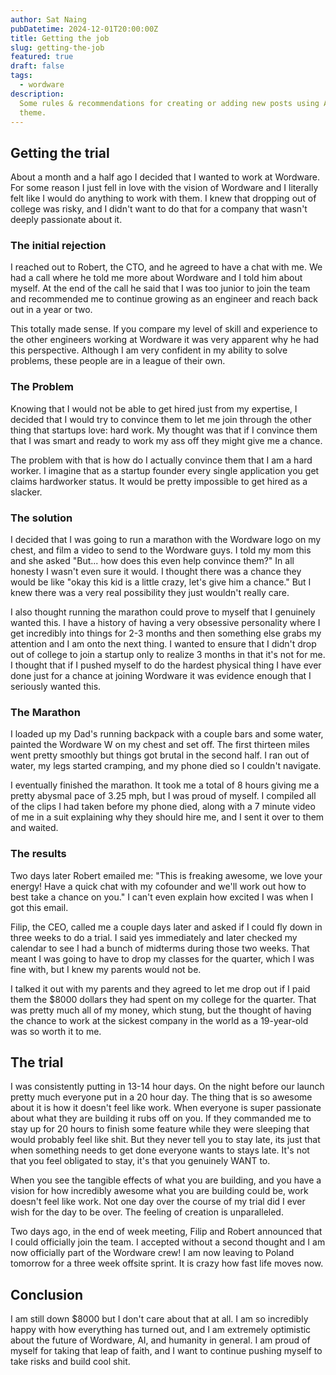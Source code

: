 ```yaml
---
author: Sat Naing
pubDatetime: 2024-12-01T20:00:00Z
title: Getting the job
slug: getting-the-job
featured: true
draft: false
tags:
  - wordware
description:
  Some rules & recommendations for creating or adding new posts using AstroPaper
  theme.
---
```


## Getting the trial

About a month and a half ago I decided that I wanted to work at Wordware. For some reason I just fell in love with the vision of Wordware and I literally felt like I would do anything to work with them. I knew that dropping out of college was risky, and I didn't want to do that for a company that wasn't deeply passionate about it.

### The initial rejection

I reached out to Robert, the CTO, and he agreed to have a chat with me. We had a call where he told me more about Wordware and I told him about myself. At the end of the call he said that I was too junior to join the team and recommended me to continue growing as an engineer and reach back out in a year or two.

This totally made sense. If you compare my level of skill and experience to the other engineers working at Wordware it was very apparent why he had this perspective. Although I am very confident in my ability to solve problems, these people are in a league of their own.

### The Problem

Knowing that I would not be able to get hired just from my expertise, I decided that I would try to convince them to let me join through the other thing that startups love: hard work. My thought was that if I convince them that I was smart and ready to work my ass off they might give me a chance.

The problem with that is how do I actually convince them that I am a hard worker. I imagine that as a startup founder every single application you get claims hardworker status. It would be pretty impossible to get hired as a slacker.

### The solution

I decided that I was going to run a marathon with the Wordware logo on my chest, and film a video to send to the Wordware guys. I told my mom this and she asked "But... how does this even help convince them?" In all honesty I wasn't even sure it would. I thought there was a chance they would be like "okay this kid is a little crazy, let's give him a chance." But I knew there was a very real possibility they just wouldn't really care.

I also thought running the marathon could prove to myself that I genuinely wanted this.
I have a history of having a very obsessive personality where I get incredibly into things for 2-3 months and then something else grabs my attention and I am onto the next thing. I wanted to ensure that I didn't drop out of college to join a startup only to realize 3 months in that it's not for me. I thought that if I pushed myself to do the hardest physical thing I have ever done just for a chance at joining Wordware it was evidence enough that I seriously wanted this.

### The Marathon

I loaded up my Dad's running backpack with a couple bars and some water, painted the Wordware W on my chest and set off. The first thirteen miles went pretty smoothly but things got brutal in the second half. I ran out of water, my legs started cramping, and my phone died so I couldn't navigate.

I eventually finished the marathon. It took me a total of 8 hours giving me a pretty abysmal pace of 3.25 mph, but I was proud of myself. I compiled all of the clips I had taken before my phone died, along with a 7 minute video of me in a suit explaining why they should hire me, and I sent it over to them and waited.

### The results

Two days later Robert emailed me: "This is freaking awesome, we love your energy! Have a quick chat with my cofounder and we'll work out how to best take a chance on you." I can't even explain how excited I was when I got this email.

Filip, the CEO, called me a couple days later and asked if I could fly down in three weeks to do a trial. I said yes immediately and later checked my calendar to see I had a bunch of midterms during those two weeks. That meant I was going to have to drop my classes for the quarter, which I was fine with, but I knew my parents would not be.

I talked it out with my parents and they agreed to let me drop out if I paid them the $8000 dollars they had spent on my college for the quarter. That was pretty much all of my money, which stung, but the thought of having the chance to work at the sickest company in the world as a 19-year-old was so worth it to me.

## The trial

I was consistently putting in 13-14 hour days. On the night before our launch pretty much everyone put in a 20 hour day. The thing that is so awesome about it is how it doesn't feel like work. When everyone is super passionate about what they are building it rubs off on you. If they commanded me to stay up for 20 hours to finish some feature while they were sleeping that would probably feel like shit. But they never tell you to stay late, its just that when something needs to get done everyone wants to stays late. It's not that you feel obligated to stay, it's that you genuinely WANT to.

When you see the tangible effects of what you are building, and you have a vision for how incredibly awesome what you are building could be, work doesn't feel like work. Not one day over the course of my trial did I ever wish for the day to be over. The feeling of creation is unparalleled.

Two days ago, in the end of week meeting, Filip and Robert announced that I could officially join the team. I accepted without a second thought and I am now officially part of the Wordware crew! I am now leaving to Poland tomorrow for a three week offsite sprint. It is crazy how fast life moves now.

## Conclusion

I am still down $8000 but I don't care about that at all. I am so incredibly happy with how everything has turned out, and I am extremely optimistic about the future of Wordware, AI, and humanity in general. I am proud of myself for taking that leap of faith, and I want to continue pushing myself to take risks and build cool shit.
